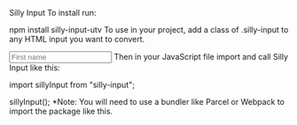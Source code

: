 Silly Input
To install run:

npm install silly-input-utv
To use in your project, add a class of .silly-input to any HTML input you want to convert.

<input placeholder="First name" class="silly-input" />
Then in your JavaScript file import and call Silly Input like this:

import sillyInput from "silly-input";

sillyInput();
\*Note: You will need to use a bundler like Parcel or Webpack to import the package like this.
